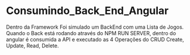 # Consumindo_Back_End_Angular

Dentro da Framework Foi simulado um BackEnd com uma Lista de Jogos.  Quando o Back está rodando através do NPM RUN SERVER, dentro do angular é consumida a API e executado as 4 Operações do CRUD    Create, Update, Read, Delete.

